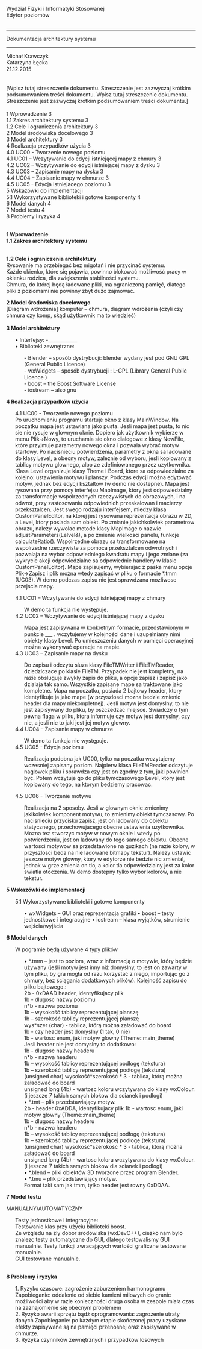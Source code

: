 Wydział Fizyki i Informatyki Stosowanej</br>
Edytor poziomów</br></br>
<hr>
Dokumentacja architektury systemu</br>
<hr>
Michał Krawczyk </br>
Katarzyna Łęcka</br>
21.12.2015</br>
</br>
</br>
[Wpisz tutaj streszczenie dokumentu. Streszczenie jest zazwyczaj krótkim podsumowaniem treści dokumentu. Wpisz tutaj streszczenie dokumentu. Streszczenie jest zazwyczaj krótkim podsumowaniem treści dokumentu.]
</br>
</br>
1	Wprowadzenie	3</br>
1.1	Zakres architektury systemu	3</br>
1.2	Cele i ograniczenia architektury	3</br>
2	Model środowiska docelowego	3</br>
3	Model architektury	3</br>
4	Realizacja przypadków użycia	3</br>
4.0 UC00 - Tworzenie nowego poziomu</br>
4.1	UC01 – Wczytywanie do edycji istniejącej mapy z chmury	3</br>
4.2	UC02 – Wczytywanie do edycji istniejącej mapy z dysku	3</br>
4.3	UC03 – Zapisanie mapy na dysku	3</br>
4.4	UC04 – Zapisanie mapy w chmurze	3</br>
4.5	UC05 - Edycja istniejacego poziomu	3</br>
5	Wskazówki do implementacji</br>
5.1	Wykorzystywane biblioteki i gotowe komponenty	4</br>
6	Model danych	4</br>
7	Model testu	4</br>
8	Problemy i ryzyka	4</br>
</br>

<b>1	Wprowadzenie</br>
1.1	Zakres architektury systemu</br>
</br>

1.2	Cele i ograniczenia architektury</br></b>
Rysowanie ma przebiegać bez migotań i nie przycinać systemu.</br>
Każde okienko, które się pojawia, powinno blokować możliwość pracy w okienku rodzica, dla zwiększenia stabilności systemu.</br>
Chmura, do której będą ładowane pliki, ma ograniczoną pamięć, dlatego pliki z poziomami nie powinny zbyt dużo zajmować.</br>

<b>
2	Model środowiska docelowego</br></b>
[Diagram wdrożenia] komputer – chmura, diagram wdrożenia (czyli czy chmura czy komp, skąd użytkownik ma to wiedzieć)</br>
</br>
<b>
3	Model architektury</br>
<ul></b>
•	Interfejsy:
-____________</br>
•	Biblioteki zewnętrzne:
<ul>
- Blender – sposób dystrybucji: blender wydany jest pod GNU GPL (General Public Licence)</br>
- wxWidgets – sposób dystrybucji : L-GPL (Library General Public Licence )</br>
- boost – the Boost Software License</br>
- iostream – also gnu</br>
</ul>
</ul>
<b>
4	Realizacja przypadków użycia</br></b>
<ul>
4.1 UC00 - Tworzenie nowego poziomu</br> 
Po uruchomieniu programu startuje okno z klasy MainWindow. Na poczatku mapa jest ustawiana jako pusta. Jesli mapa jest pusta, to nic sie nie rysuje w glownym oknie. Dopiero jak użytkownik wybierze w menu Plik->Nowy, to uruchamia sie okno dialogowe z klasy NewFile, które przyjmuje parametry nowego okna i pozwala wybrać motyw startowy. Po nacisnieciu potwierdzenia, parametry z okna sa ladowane do klasy Level, a obecny motyw, zaleznie od wyboru, jesli kopiowany z tablicy motywu glownego, albo ze zdefiniowanego przez uzytkownika. Klasa Level organizuje klasy Theme i Board, ktore sa odpowiedzialne za kolejno: ustawienia motywu i planszy. Podczas edycji można edytować motyw, jednak bez edycji ksztaltow (w demo nie dostepne). Mapa jest rysowana przy pomocy interfejsu MapImage, ktory jest odpowiedzialny za transformacje wspolrzednych rzeczywistych do obrazowych, i na odwrot, przy zastosowaniu odpowiednich przeskalowan i macierzy przeksztalcen. Jest swego rodzaju interfejsem, miedzy klasa CustomPanelEditor, na ktorej jest rysowana reprezentacja obrazu w 2D, a Level, ktory posiada sam obiekt. Po zmianie jakichkolwiek parametrow obrazu, nalezy wywolac metode klasy MapImage o nazwie adjustParameters(Lelvel&), a po zmienie wielkosci panelu, funkcje calculateRatio(). Wspolrzedne obrazu sa transformowane na wspolrzedne rzeczywiste za pomoca przeksztalcen odwrotnych i pozwalaja na wybor odpowiedniego kwadratu mapy i jego zmiane (za wykrycie akcji odpowiedzialne sa odpowiednie handlery w klasie CustomPanelEditor). Mape zapisujemy, wybierajac z paska menu opcje Plik->Zapisz i plik można wtedy zapisać w pliku o formacie *.tmm (UC03). W demo podczas zapisu nie jest sprawdzana mozliwosc przejscia mapy.</br>

4.1	UC01 – Wczytywanie do edycji istniejącej mapy z chmury</br>
<ul>
W demo ta funkcja nie występuje.
</ul>
4.2	UC02 – Wczytywanie do edycji istniejącej mapy z dysku
<ul>
Mapa jest zapisywana w konkretnym formacie, przedstawionym w punkcie ___ . wczytujemy w kolejności dane i uzupełniamy nimi obiekty klasy Level. Po umieszczeniu danych w pamięci operacyjnej można wykonywać operacje na mapie. 
</ul>
4.3	UC03 – Zapisanie mapy na dysku
<ul>
Do zapisu i odczytu sluza klasy FileTMWriter i FileTMReader, dziedziczace po klasie FileTM. Przypadek nie jest kompletny, na razie obsluguje zwykly zapis do pliku, a opcje zapisz i zapisz jako dzialaja tak samo. Wszystkie zapisane mape sa traktowane jako kompletne.
Mapa na poczatku, posiada 2 bajtowy header, ktory identyfikuje ja jako mape (w przyszlosci mozna bedzie zmienic header dla mapy niekompletnej). Jesli motyw jest domyslny, to nie jest zapisywany do pliku, by oszczedzac miejsce. Swiadczy o tym pewna flaga w pliku, ktora informuje czy motyw jest domyslny, czy nie, a jesli nie to jaki jest jej motyw glowny.
</ul>
4.4	UC04 – Zapisanie mapy w chmurze
<ul>
W demo ta funkcja nie występuje.
</ul>
4.5	UC05 - Edycja poziomu
<ul>
Realizacja podobna jak UC00, tylko na poczatku wczytujemy wczesniej zapisany poziom. Najpierw klasa FileTMReader odczytuje naglowek pliku i sprawdza czy jest on zgodny z tym, jaki powinien byc. Potem wczytuje go do pliku tymczasowego Level, ktory jest kopiowany do tego, na ktorym bedziemy pracowac.
</ul>

4.5	UC06 - Tworzenie motywu
<ul>
Realizacja na 2 sposoby. Jesli w glownym oknie zmienimy jakikolwiek komponent motywu, to zmienimy obiekt tymczasowy. Po nacisnieciu przycisku zapisz, jest on ladowany do obiektu statycznego, przechowujacego obecne ustawienia uzytkownika. Mozna tez stworzyc motyw w nowym oknie i wtedy po potwierdzeniu, jest on ladowany do tego samego obiektu. Obecne wartosci motywow sa przedstawione na guzikach (na razie kolory, w przyszlosci beda na nie ladowane bitmapy tekstur).
Nalezy ustawic jeszcze motyw glowny, ktory w edytorze nie bedzie nic zmienial, jednak w grze zmienia on tlo, a kolor tla odpowiedzialny jest za kolor swiatla otoczenia.
W demo dostepny tylko wybor kolorow, a nie tekstur.
</ul>
</ul><b>
5	Wskazówki do implementacji</br></b>
<ul>
5.1	Wykorzystywane biblioteki i gotowe komponenty</br>
<ul>
•	wxWidgets – GUI oraz reprezentacja grafiki
•	boost – testy jednostkowe i integracyjne
•	iostream – klasa wyjątków, strumienie wejścia/wyjścia
</ul>
</ul>
<b>
6	Model danych</br></b>
<ul>
W pogramie będą używane 4 typy plików</br>
<ul>
•	*.tmm – jest to poziom, wraz z informacją o motywie, który będzie używany (jeśli motyw jest inny niż domyślny, to jest on zawarty w tym pliku, by gra mogła od razu korzystać z niego, importując go z chmury, bez ściągania dodatkowych plików).
Kolejność zapisu do pliku bajtowego.:</br>
2b - 0xDAAD header, identyfikujacy plik</br>
1b - dlugosc nazwy poziomu</br>
n*b - nazwa poziomu</br>
1b – wysokość tablicy reprezentującej planszę</br>
1b – szerokość tablicy reprezentującej planszę</br>
wys*szer (char) - tablica, którą można załadować do board</br>
1b - czy header jest domyslny (1 tak, 0 nie)</br>
1b - wartosc enum, jaki motyw glowny (Theme::main_theme)</br>
Jesli header nie jest domyslny to dodatkowo: </br>
1b - dlugosc nazwy headeru</br>
n*b - nazwa headeru</br>
1b – wysokość tablicy reprezentującej podłogę (tekstura)</br>
1b – szerokość tablicy reprezentującej podłogę (tekstura)</br>
(unsigned char) wysokość*szerokość * 3 - tablica, którą można załadować do board</br>
unsigned long (4b) - wartosc koloru wczytywana do klasy wxColour.</br>
(i jeszcze 7 takich samych blokow dla scianek i podlogi)</br>
•	*.tmt – plik przedstawiający motyw. </br>
2b - header 0xADDA, identyfikujacy plik
1b - wartosc enum, jaki motyw glowny (Theme::main_theme)</br>
1b - dlugosc nazwy headeru</br>
n*b - nazwa headeru</br>
1b – wysokość tablicy reprezentującej podłogę (tekstura)</br>
1b – szerokość tablicy reprezentującej podłogę (tekstura)</br>
(unsigned char) wysokość*szerokość * 3 - tablica, którą można załadować do board</br>
unsigned long (4b) - wartosc koloru wczytywana do klasy wxColour.</br>
(i jeszcze 7 takich samych blokow dla scianek i podlogi)</br>
•	*.blend – pliki obiektów 3D tworzone przez program Blender.</br>
•	*.tmu – plik przedstawiający motyw. </br>
Format taki sam jak tmm, tylko header jest rowny 0xDDAA.
</ul>
</ul>
<b>
7	Model testu</br></b>


MANUALNY/AUTOMATYCZNY
<ul>
Testy jednostkowe i integracyjne:</br>
Testowanie klas przy użyciu biblioteki boost.</br>
Ze wzgledu na zly dobor srodowiska (wxDevC++), ciezko nam bylo znalezc testy automatyczne do GUI, dlatego testowalismy GUI manualnie.
Testy funkcji zwracających wartości graficzne testowane manualnie.</br>
GUI testowane manualnie.</br>
</ul>
</br>
<b>
8	Problemy i ryzyka</b>
<ul>
1.	Ryzyko czasowe:  zagrożenie zaburzeniem harmonogramu
Zapobieganie: oddalenie od siebie kamieni milowych do granic możliwości aby w razie konieczności druga osoba w zespole miała czas na zaznajomienie się obecnym problemem</br>
2.	Ryzyko awarii sprzętu bądź oprogramowania: zagrożenie utraty danych
Zapobieganie: po każdym etapie skończonej pracy uzyskane efekty zapisywane są na pamięci przenośnej oraz zapisywane w chmurze.</br>
3.	Ryzyka czynników zewnętrznych i przypadków losowych</br>
</ul>
